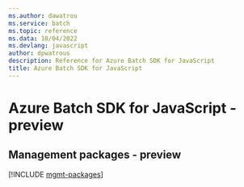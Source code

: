 ```yaml
---
ms.author: dawatrou
ms.service: batch
ms.topic: reference
ms.data: 10/04/2022
ms.devlang: javascript
author: dpwatrous
description: Reference for Azure Batch SDK for JavaScript
title: Azure Batch SDK for JavaScript
---
```

# Azure Batch SDK for JavaScript - preview

## Management packages - preview
[!INCLUDE [mgmt-packages](batch-mgmt-index.md)]